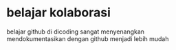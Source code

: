 # belajar kolaborasi
belajar github di dicoding sangat menyenangkan<br>
mendokumentasikan dengan github menjadi lebih mudah